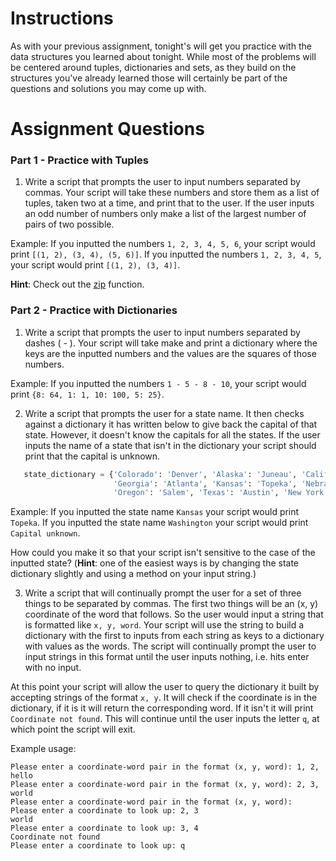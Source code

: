 # Instructions

As with your previous assignment, tonight's will get you practice with the data structures you learned about tonight. While most of the problems will be centered around tuples, dictionaries and sets, as they build on the structures you've already learned those will certainly be part of the questions and solutions you may come up with. 

# Assignment Questions

### Part 1 - Practice with Tuples

1. Write a script that prompts the user to input numbers separated by commas. Your script will take these numbers and store them as a list of tuples, taken two at a time, and print that to the user. If the user inputs an odd number of numbers only make a list of the largest number of pairs of two possible.
 
 Example: If you inputted the numbers `1, 2, 3, 4, 5, 6`, your script would print `[(1, 2), (3, 4), (5, 6)]`. If you inputted the numbers `1, 2, 3, 4, 5`, your script would print `[(1, 2), (3, 4)]`.

 **Hint**: Check out the [zip](https://docs.python.org/2/library/functions.html#zip) function.

### Part 2 - Practice with Dictionaries

1. Write a script that prompts the user to input numbers separated by dashes ( - ). Your script will take make and print a dictionary where the keys are the inputted numbers and the values are the squares of those numbers. 

 Example: If you inputted the numbers `1 - 5 - 8 - 10`, your script would print `{8: 64, 1: 1, 10: 100, 5: 25}`.

2. Write a script that prompts the user for a state name. It then checks against a dictionary it has written below to give back the capital of that state. However, it doesn't know the capitals for all the states. If the user inputs the name of a state that isn't in the dictionary your script should print that the capital is unknown.

 ```python
    state_dictionary = {'Colorado': 'Denver', 'Alaska': 'Juneau', 'California': 'Sacramento',
                        'Georgia': 'Atlanta', 'Kansas': 'Topeka', 'Nebraska': 'Lincoln', 
                        'Oregon': 'Salem', 'Texas': 'Austin', 'New York': 'Albany'}
 ```

 Example: If you inputted the state name `Kansas` your script would print `Topeka`. If you inputted the state name `Washington` your script would print `Capital unknown`.
  
  How could you make it so that your script isn't sensitive to the case of the inputted state? (**Hint**: one of the easiest ways is by changing the state dictionary slightly and using a method on your input string.)

3. Write a script that will continually prompt the user for a set of three things to be separated by commas. The first two things will be an (x, y) coordinate of the word that follows. So the user would input a string that is formatted like `x, y, word`. Your script will use the string to build a dictionary with the first to inputs from each string as keys to a dictionary with values as the words. The script will continually prompt the user to input strings in this format until the user inputs nothing, i.e. hits enter with no input.

 At this point your script will allow the user to query the dictionary it built by accepting strings of the format `x, y`. It will check if the coordinate is in the dictionary, if it is it will return the corresponding word. If it isn't it will print `Coordinate not found`. This will continue until the user inputs the letter `q`, at which point the script will exit.

 Example usage:
 ```
 Please enter a coordinate-word pair in the format (x, y, word): 1, 2, hello
 Please enter a coordinate-word pair in the format (x, y, word): 2, 3, world 
 Please enter a coordinate-word pair in the format (x, y, word): 
 Please enter a coordinate to look up: 2, 3  
 world
 Please enter a coordinate to look up: 3, 4
 Coordinate not found
 Please enter a coordinate to look up: q
 ```
